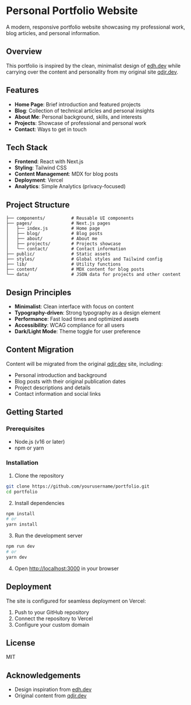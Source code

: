 # Personal Portfolio Website

A modern, responsive portfolio website showcasing my professional work, blog articles, and personal information.

## Overview

This portfolio is inspired by the clean, minimalist design of [edh.dev](https://edh.dev/) while carrying over the content and personality from my original site [qdjr.dev](https://qdjr.dev/).

## Features

- **Home Page**: Brief introduction and featured projects
- **Blog**: Collection of technical articles and personal insights
- **About Me**: Personal background, skills, and interests
- **Projects**: Showcase of professional and personal work
- **Contact**: Ways to get in touch

## Tech Stack

- **Frontend**: React with Next.js
- **Styling**: Tailwind CSS
- **Content Management**: MDX for blog posts
- **Deployment**: Vercel
- **Analytics**: Simple Analytics (privacy-focused)

## Project Structure

```
├── components/          # Reusable UI components
├── pages/               # Next.js pages
│   ├── index.js         # Home page
│   ├── blog/            # Blog posts
│   ├── about/           # About me
│   ├── projects/        # Projects showcase
│   └── contact/         # Contact information
├── public/              # Static assets
├── styles/              # Global styles and Tailwind config
├── lib/                 # Utility functions
├── content/             # MDX content for blog posts
└── data/                # JSON data for projects and other content
```

## Design Principles

- **Minimalist**: Clean interface with focus on content
- **Typography-driven**: Strong typography as a design element
- **Performance**: Fast load times and optimized assets
- **Accessibility**: WCAG compliance for all users
- **Dark/Light Mode**: Theme toggle for user preference

## Content Migration

Content will be migrated from the original [qdjr.dev](https://qdjr.dev/) site, including:

- Personal introduction and background
- Blog posts with their original publication dates
- Project descriptions and details
- Contact information and social links

## Getting Started

### Prerequisites

- Node.js (v16 or later)
- npm or yarn

### Installation

1. Clone the repository
```bash
git clone https://github.com/yourusername/portfolio.git
cd portfolio
```

2. Install dependencies
```bash
npm install
# or
yarn install
```

3. Run the development server
```bash
npm run dev
# or
yarn dev
```

4. Open [http://localhost:3000](http://localhost:3000) in your browser

## Deployment

The site is configured for seamless deployment on Vercel:

1. Push to your GitHub repository
2. Connect the repository to Vercel
3. Configure your custom domain

## License

MIT

## Acknowledgements

- Design inspiration from [edh.dev](https://edh.dev/)
- Original content from [qdjr.dev](https://qdjr.dev/)

